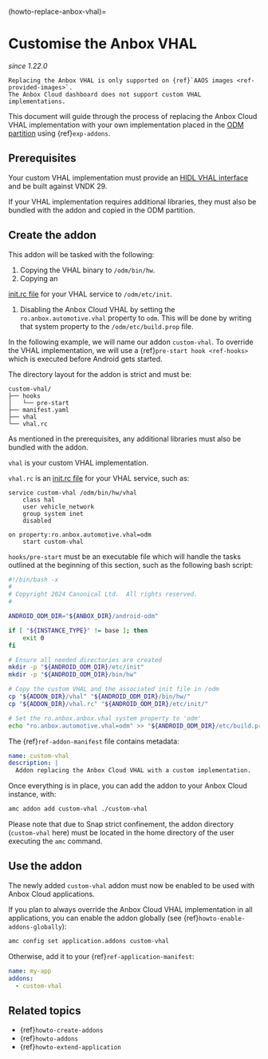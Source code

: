 (howto-replace-anbox-vhal)=
# Customise the Anbox VHAL

*since 1.22.0*

```{note}
Replacing the Anbox VHAL is only supported on {ref}`AAOS images <ref-provided-images>`.
The Anbox Cloud dashboard does not support custom VHAL implementations.
```

This document will guide through the process of replacing the Anbox Cloud VHAL
implementation with your own implementation placed in the
[ODM partition](https://source.android.com/docs/core/architecture/partitions/odm-partitions)
using {ref}`exp-addons`.

## Prerequisites

Your custom VHAL implementation must provide an
[HIDL VHAL interface](https://source.android.com/docs/automotive/vhal/hidl-vhal-interface)
and be built against VNDK 29.

If your VHAL implementation requires additional libraries, they must also be
bundled with the addon and copied in the ODM partition.

## Create the addon

This addon will be tasked with the following:

1. Copying the VHAL binary to `/odm/bin/hw`.
1. Copying an
<!-- wokeignore:rule=master -->
[init.rc file](https://android.googlesource.com/platform/system/core/+/master/init/README.md)
for your VHAL service to `/odm/etc/init`.
1. Disabling the Anbox Cloud VHAL by setting the `ro.anbox.automotive.vhal`
property to `odm`. This will be done by writing that system property to the
`/odm/etc/build.prop` file.

In the following example, we will name our addon `custom-vhal`.
To override the VHAL implementation, we will use a
{ref}`pre-start hook <ref-hooks>` which is executed
before Android gets started.

The directory layout for the addon is strict and must be:

```
custom-vhal/
├── hooks
│   └── pre-start
├── manifest.yaml
├── vhal
└── vhal.rc
```

As mentioned in the prerequisites, any additional libraries must also be bundled with the addon.

`vhal` is your custom VHAL implementation.

`vhal.rc` is an [init.rc file](https://android.googlesource.com/platform/system/core/+/main/init/README.md) for your VHAL service, such as:

```
service custom-vhal /odm/bin/hw/vhal
    class hal
    user vehicle_network
    group system inet
    disabled

on property:ro.anbox.automotive.vhal=odm
    start custom-vhal
```

`hooks/pre-start` must be an executable file which will handle the tasks
outlined at the beginning of this section, such as the following bash script:

```bash
#!/bin/bash -x
#
# Copyright 2024 Canonical Ltd.  All rights reserved.
#

ANDROID_ODM_DIR="${ANBOX_DIR}/android-odm"

if [ "${INSTANCE_TYPE}" != base ]; then
    exit 0
fi

# Ensure all needed directories are created
mkdir -p "${ANDROID_ODM_DIR}/etc/init"
mkdir -p "${ANDROID_ODM_DIR}/bin/hw"

# Copy the custom VHAL and the associated init file in /odm
cp "${ADDON_DIR}/vhal" "${ANDROID_ODM_DIR}/bin/hw/"
cp "${ADDON_DIR}/vhal.rc" "${ANDROID_ODM_DIR}/etc/init/"

# Set the ro.anbox.anbox.vhal system property to 'odm'
echo "ro.anbox.automotive.vhal=odm" >> "${ANDROID_ODM_DIR}/etc/build.prop"
```

The {ref}`ref-addon-manifest` file
contains metadata:

```yaml
name: custom-vhal
description: |
  Addon replacing the Anbox Cloud VHAL with a custom implementation.
```

Once everything is in place, you can add the addon to your Anbox Cloud instance,
with:

```bash
amc addon add custom-vhal ./custom-vhal
```

Please note that due to Snap strict confinement, the addon directory
(`custom-vhal` here) must be located in the home directory of the user executing
the `amc` command.

## Use the addon

The newly added `custom-vhal` addon must now be enabled to be used with
Anbox Cloud applications.

If you plan to always override the Anbox Cloud VHAL implementation in all
applications, you can
enable the addon globally (see {ref}`howto-enable-addons-globally`):

```bash
amc config set application.addons custom-vhal
```

Otherwise, add it to your {ref}`ref-application-manifest`:

```yaml
name: my-app
addons:
  - custom-vhal
```

## Related topics

- {ref}`howto-create-addons`
- {ref}`howto-addons`
- {ref}`howto-extend-application`
